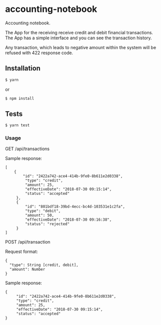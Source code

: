 # accounting-notebook
Accounting notebook.

The App for the receiving receive credit and debit financial transactions.
The App has a simple interface and you can see the transaction history.

Any transaction, which leads to negative amount within the system will be refused with 422 response code.

## Installation

```bash
$ yarn
```

 or

```bash
$ npm install
```

## Tests

```bash
$ yarn test
```

### Usage

GET /api/transactions

   Sample response:
   ```
   [
       {
           "id": "2422a742-ace4-414b-9fe0-8b611e2d0338",
            "type": "credit",
            "amount": 25,
            "effectiveDate": "2018-07-30 09:15:14",
            "status": "accepted"
        },
        {
            "id": "801bdf18-39bd-4ecc-bc4d-103531e1c2fa",
            "type": "debit",
            "amount": 50,
            "effectiveDate": "2018-07-30 09:16:38",
            "status": "rejected"
        }
   ]
   ```
 
POST  /api/transaction

  Request format:
  ```
  {
    "type": String [credit, debit],
    "amount": Number
  }
  ```
  Sample response:
  ```
  {
       "id": "2422a742-ace4-414b-9fe0-8b611e2d0338",
       "type": "credit",
       "amount": 25,
       "effectiveDate": "2018-07-30 09:15:14",
       "status": "accepted"
  }
  ```


